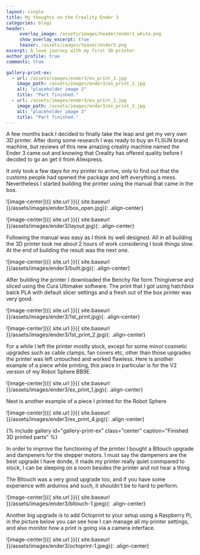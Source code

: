 ```yaml
---
layout: single
title: My thoughts on the Creality Ender 3
categories: blogs
header: 
     overlay_image: /assets/images/header/ender3_white.png
     show_overlay_excerpt: true 
     teaser: /assets/images/teaser/ender3.png
excerpt: A love journey with my first 3D printer. 
author_profile: true
comments: true

gallery-print-ex:
  - url: /assets/images/ender3/ex_print_2.jpg
    image_path: /assets/images/ender3/ex_print_2.jpg
    alt: "placeholder image 2"
    title: "Part finished."
  - url: /assets/images/ender3/ex_print_3.jpg
    image_path: /assets/images/ender3/ex_print_3.jpg
    alt: "placeholder image 3"
    title: "Part finished."
---
```


A few months back I decided to finally take the leap and get my very own 3D printer. After doing some research I was ready to buy an FLSUN brand machine, but reviews of this new amazing creality machine named the Ender 3 came out and knowing that Creality has offered quality before I decided to go an get it from Aliexpress.

It only took a few days for my printer to arrive, only to find out that the customs people had opened the package and left everything a mess. Nevertheless I started building the printer using the manual that came in the box.

![image-center]({{ site.url }}{{ site.baseurl }}/assets/images/ender3/box_open.jpg){: .align-center}

![image-center]({{ site.url }}{{ site.baseurl }}/assets/images/ender3/layout.jpg){: .align-center}

Following the manual was easy as I think its well designed. All in all building the 3D printer took me about 2 hours of work considering I took things slow. At the end of building the result was the next one.

![image-center]({{ site.url }}{{ site.baseurl }}/assets/images/ender3/built.jpg){: .align-center}

After building the printer I downloaded the Benchy file form Thingiverse and sliced using the Cura Ultimaker software. The print that I got using hatchbox balck PLA with default slicer settings and a fresh out of the box printer was very good.

![image-center]({{ site.url }}{{ site.baseurl }}/assets/images/ender3/1st_print.jpg){: .align-center}

![image-center]({{ site.url }}{{ site.baseurl }}/assets/images/ender3/1st_print_2.jpg){: .align-center}

For a while I left the printer mostly stock, except for some minor cosmetic upgrades such as cable clamps, fan covers etc, other than those upgrades the printer was left untouched and worked flawless. Here is another example of a piece while printing, this piece in particular is for the V2 version of my Robot Sphere BB9E.

![image-center]({{ site.url }}{{ site.baseurl }}/assets/images/ender3/ex_print_1.jpg){: .align-center}

Next is another example of a piece I printed for the Robot Sphere

![image-center]({{ site.url }}{{ site.baseurl }}/assets/images/ender3/ex_print_4.jpg){: .align-center}

{% include gallery id="gallery-print-ex" class="center" caption="Finished 3D printed parts" %}

In order to improve the functioning of the printer I bought a Bltouch upgrade and dampeners for the stepper motors. I must say the dampeners are the best upgrade I have donde, it made my printer really quiet conmpared to stock, I can be sleeping on a room besides the printer and not hear a thing.

The Bltouch was a very good upgrade too, and if you have some experience with arduinos and such, it shouldn't be to hard to perform.

![image-center]({{ site.url }}{{ site.baseurl }}/assets/images/ender3/bltouch-1.jpeg){: .align-center}

Another big upgrade is to add Octoprint to your setup using a Raspberry Pi, in the picture below you can see how I can manage all my printer settings, and also monitor how a print is going via a camera interface.

![image-center]({{ site.url }}{{ site.baseurl }}/assets/images/ender3/octoprint-1.jpeg){: .align-center}
